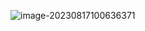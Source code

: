 

![image-20230817100636371](C:\Users\xx9z\AppData\Roaming\Typora\typora-user-images\image-20230817100636371.png)